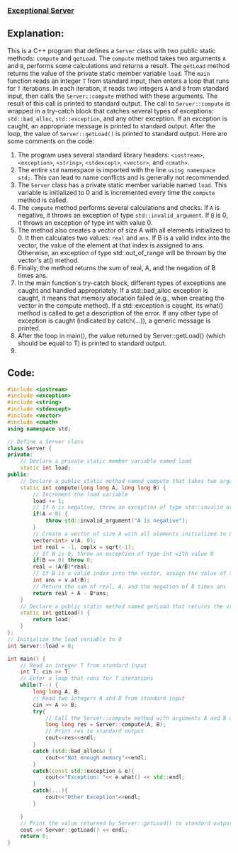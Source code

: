 ### [Exceptional Server](https://www.hackerrank.com/challenges/exceptional-server/problem?isFullScreen=false)

## Explanation:
This is a C++ program that defines a `Server` class with two public static methods: `compute` and `getLoad`. The `compute` method takes two arguments `A` and `B`, performs some calculations and returns a result. The `getLoad` method returns the value of the private static member variable `load`.
The `main` function reads an integer `T` from standard input, then enters a loop that runs for `T` iterations. In each iteration, it reads two integers `A` and `B` from standard input, then calls the `Server::compute` method with these arguments. The result of this call is printed to standard output.
The call to `Server::compute` is wrapped in a try-catch block that catches several types of exceptions: `std::bad_alloc`, `std::exception`, and any other exception. If an exception is caught, an appropriate message is printed to standard output.
After the loop, the value of `Server::getLoad()` is printed to standard output.
Here are some comments on the code:

1. The program uses several standard library headers: `<iostream>`, `<exception>`, `<string>`, `<stdexcept>`, `<vector>`, and `<cmath>`.
2. The entire `std` namespace is imported with the line `using namespace std;`. This can lead to name conflicts and is generally not recommended.
3. The `Server` class has a private static member variable named `load`. This variable is initialized to 0 and is incremented every time the `compute` method is called.
4. The `compute` method performs several calculations and checks. If `A` is negative, it throws an exception of type `std::invalid_argument`. If `B` is 0, it throws an exception of type int with value 0.
5. The method also creates a vector of size A with all elements initialized to 0. It then calculates two values: `real` and `ans`. If B is a valid index into the vector, the value of the element at that index is assigned to ans. Otherwise, an exception of type std::out_of_range will be thrown by the vector's at() method.
6. Finally, the method returns the sum of real, A, and the negation of B times ans.
7. In the main function's try-catch block, different types of exceptions are caught and handled appropriately. If a std::bad_alloc exception is caught, it means that memory allocation failed (e.g., when creating the vector in the compute method). If a std::exception is caught, its what() method is called to get a description of the error. If any other type of exception is caught (indicated by catch(...)), a generic message is printed.
8. After the loop in main(), the value returned by Server::getLoad() (which should be equal to T) is printed to standard output.
9. 
## Code:
```cpp
#include <iostream>
#include <exception>
#include <string>
#include <stdexcept>
#include <vector>
#include <cmath>
using namespace std;

// Define a Server class
class Server {
private:
    // Declare a private static member variable named load
    static int load;
public:
    // Declare a public static method named compute that takes two arguments
    static int compute(long long A, long long B) {
        // Increment the load variable
        load += 1;
        // If A is negative, throw an exception of type std::invalid_argument
        if(A < 0) {
            throw std::invalid_argument("A is negative");
        }
        // Create a vector of size A with all elements initialized to 0
        vector<int> v(A, 0);
        int real = -1, cmplx = sqrt(-1);
        // If B is 0, throw an exception of type int with value 0
        if(B == 0) throw 0;
        real = (A/B)*real;
        // If B is a valid index into the vector, assign the value of the element at that index to ans
        int ans = v.at(B);
        // Return the sum of real, A, and the negation of B times ans
        return real + A - B*ans;
    }
    // Declare a public static method named getLoad that returns the value of the load variable
    static int getLoad() {
        return load;
    }
};
// Initialize the load variable to 0
int Server::load = 0;

int main() {
    // Read an integer T from standard input
    int T; cin >> T;
    // Enter a loop that runs for T iterations
    while(T--) {
        long long A, B;
        // Read two integers A and B from standard input
        cin >> A >> B;
        try{
            // Call the Server::compute method with arguments A and B and assign the result to res
            long long res = Server::compute(A, B);
            // Print res to standard output
            cout<<res<<endl;
        }
        catch (std::bad_alloc&) {
            cout<<"Not enough memory"<<endl;
        }
        catch(const std::exception & e){
            cout<<"Exception: "<< e.what() << std::endl;
        }
        catch(...){
            cout<<"Other Exception"<<endl;
        }

    }
    // Print the value returned by Server::getLoad() to standard output
    cout << Server::getLoad() << endl;
    return 0;
}

```
